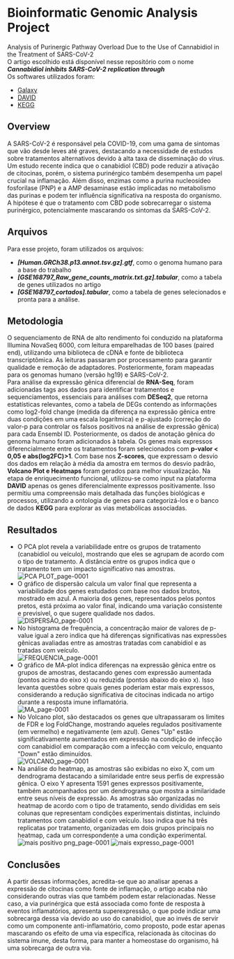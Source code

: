 # Bioinformatic Genomic Analysis Project 
Analysis of Purinergic Pathway Overload Due to the Use of Cannabidiol in the Treatment of SARS-CoV-2\
O artigo escolhido está dísponível nesse repositório com o nome ***Cannabidiol inhibits SARS-CoV-2 replication through***\
Os softwares utilizados foram:
- [Galaxy](https://usegalaxy.org)
- [DAVID](https://ngdc.cncb.ac.cn/databasecommons/database/id/3061)
- [KEGG](https://www.genome.jp/kegg/)
## Overview
A SARS-CoV-2 é responsável pela COVID-19, com uma gama de sintomas que vão desde leves até graves, destacando a necessidade de estudos sobre tratamentos alternativos devido à alta taxa de disseminação do vírus. Um estudo recente indica que o canabidiol (CBD) pode reduzir a ativação de citocinas, porém, o sistema purinérgico também desempenha um papel crucial na inflamação. Além disso, enzimas como a purina nucleosídeo fosforilase (PNP) e a AMP desaminase estão implicadas no metabolismo das purinas e podem ter influência significativa na resposta do organismo. A hipótese é que o tratamento com CBD pode sobrecarregar o sistema purinérgico, potencialmente mascarando os sintomas da SARS-CoV-2.
## Arquivos
Para esse projeto, foram utilizados os arquivos: 
- ***[Human.GRCh38.p13.annot.tsv.gz].gtf***, como o genoma humano para a base do trabalho
- ***[GSE168797_Raw_gene_counts_matrix.txt.gz].tabular***, como a tabela de genes utilizados no artigo
- ***[GSE168797_cortados].tabular***, como a tabela de genes selecionados e pronta para a análise. 
## Metodologia
O sequenciamento de RNA de alto rendimento foi conduzido na plataforma Illumina NovaSeq 6000, com leitura emparelhadas de 100 bases (paired end), utilizando uma biblioteca de cDNA e fonte de biblioteca transcriptômica. As leituras passaram por processamento para garantir qualidade e remoção de adaptadores. Posteriormente, foram mapeadas para os genomas humano (versão hg19) e SARS-CoV-2.\
Para análise da expressão gênica diferencial de **RNA-Seq**, foram adicionadas tags aos dados para identificar tratamentos e sequenciamentos, essenciais para análises com **DESeq2**, que retorna estatísticas relevantes, como a tabela de DEGs contendo as informações como log2-fold change (medida da diferença na expressão gênica entre duas condições em uma escala logarítmica) e p-ajustado (correção do valor-p para controlar os falsos positivos na análise de expressão gênica) para cada Ensembl ID. Posteriormente, os dados de anotação gênica do genoma humano foram adicionados à tabela. Os genes mais expressos diferencialmente entre os tratamentos foram selecionados com **p-valor < 0,05 e abs(log2FC)>1**. Com base nos **Z-scores**, que expressam o desvio dos dados em relação à média da amostra em termos do desvio padrão, **Volcano Plot e Heatmaps** foram gerados para melhor visualização.
Na etapa de enriquecimento funcional, utilizou-se como input na plataforma **DAVID** apenas os genes diferencialmente expressos positivamente. Isso permitiu uma compreensão mais detalhada das funções biológicas e processos, utilizando a ontologia de genes para categorizá-los e o banco de dados **KEGG** para explorar as vias metabólicas associadas.
## Resultados
- O PCA plot revela a variabilidade entre os grupos de tratamento (canabidiol ou veículo), mostrando que eles se agrupam de acordo com o tipo de tratamento. A distância entre os grupos indica que o tratamento tem um impacto significativo nas amostras.\
 ![PCA PLOT_page-0001](https://github.com/SynbioLuancesarca/Genomic-Analysis-Project/assets/168687335/c9291b5e-22ff-4229-9291-d5b5a0bd729b)
- O gráfico de dispersão calcula um valor final que representa a variabilidade dos genes estudados com base nos dados brutos, mostrado em azul. A maioria dos genes, representados pelos pontos pretos, está próxima ao valor final, indicando uma variação consistente e previsível, o que sugere qualidade nos dados.\
  ![DISPERSÃO_page-0001](https://github.com/SynbioLuancesarca/Genomic-Analysis-Project/assets/168687335/e19fd9bb-6b94-4e49-8bb8-00ec6102acaa)
- No histograma de frequência, a concentração maior de valores de p-value igual a zero indica que há diferenças significativas nas expressões gênicas avaliadas entre as amostras tratadas com canabidiol e as tratadas com veículo.\
  ![FREQUENCIA_page-0001](https://github.com/SynbioLuancesarca/Genomic-Analysis-Project/assets/168687335/f092a8df-1bb2-4557-84fe-9894f91271d2)
- O gráfico de MA-plot indica diferenças na expressão gênica entre os grupos de amostras, destacando genes com expressão aumentada (pontos acima do eixo x) ou reduzida (pontos abaixo do eixo x). Isso levanta questões sobre quais genes poderiam estar mais expressos, considerando a redução significativa de citocinas indicada no artigo durante a resposta imune inflamatória.\
  ![MA_page-0001](https://github.com/SynbioLuancesarca/Genomic-Analysis-Project/assets/168687335/9418c34d-a1f1-4ecc-b945-fb4ca3adfff7)
- No Volcano plot, são destacados os genes que ultrapassaram os limites de FDR e log FoldChange, mostrando aqueles regulados positivamente (em vermelho) e negativamente (em azul). Genes "Up" estão significativamente aumentados em expressão na condição de infecção com canabidiol em comparação com a infecção com veículo, enquanto "Down" estão diminuídos.\
  ![VOLCANO_page-0001](https://github.com/SynbioLuancesarca/Genomic-Analysis-Project/assets/168687335/afc873c4-7d0c-42fc-a8bc-4d83e061a369)
- Na análise do heatmap, as amostras são exibidas no eixo X, com um dendrograma destacando a similaridade entre seus perfis de expressão gênica. O eixo Y apresenta 1591 genes expressos positivamente, também acompanhados por um dendrograma que mostra a similaridade entre seus níveis de expressão. As amostras são organizadas no heatmap de acordo com o tipo de tratamento, sendo divididas em seis colunas que representam condições experimentais distintas, incluindo tratamentos com canabidiol e com veículo. Isso indica que há três replicatas por tratamento, organizadas em dois grupos principais no heatmap, cada um correspondente a uma condição experimental.\
  ![mais positivo png_page-0001](https://github.com/SynbioLuancesarca/Genomic-Analysis-Project/assets/168687335/ec4991ff-9303-4265-a169-1c1b13fd91ed)
  ![mais expresso_page-0001](https://github.com/SynbioLuancesarca/Genomic-Analysis-Project/assets/168687335/b543847f-01f9-418d-80fe-5cc3ed489b29)

## Conclusões
A partir dessas informações, acredita-se que ao analisar apenas a expressão de citocinas como fonte de inflamação, o artigo acaba não considerando outras vias que também podem estar relacionadas. Nesse caso, a via purinérgica que está associada como fonte de resposta à eventos inflamatórios, apresenta superexpressão, o que pode indicar uma sobrecarga dessa via devido ao uso do canabidiol, que ao invés de servir como um componente anti-inflamatório, como proposto, pode estar apenas mascarando os efeito de uma via específica, relacionada às citocinas do sistema imune, desta forma, para manter a homeostase do organismo, há uma sobrecarga de outra via.
